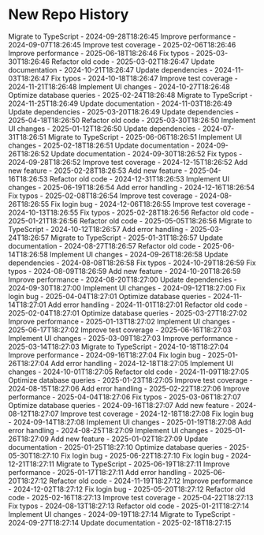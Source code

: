 # New Repo History
Migrate to TypeScript - 2024-09-28T18:26:45
Improve performance - 2024-09-07T18:26:45
Improve test coverage - 2025-02-06T18:26:46
Improve performance - 2025-06-18T18:26:46
Fix typos - 2025-03-30T18:26:46
Refactor old code - 2025-03-02T18:26:47
Update documentation - 2024-10-21T18:26:47
Update dependencies - 2024-11-03T18:26:47
Fix typos - 2024-10-18T18:26:47
Improve test coverage - 2024-11-21T18:26:48
Implement UI changes - 2024-10-27T18:26:48
Optimize database queries - 2025-02-24T18:26:48
Migrate to TypeScript - 2024-11-25T18:26:49
Update documentation - 2024-11-03T18:26:49
Update dependencies - 2025-03-20T18:26:49
Update dependencies - 2025-04-18T18:26:50
Refactor old code - 2025-03-30T18:26:50
Implement UI changes - 2025-01-12T18:26:50
Update dependencies - 2024-07-31T18:26:51
Migrate to TypeScript - 2025-06-06T18:26:51
Implement UI changes - 2025-02-18T18:26:51
Update documentation - 2024-09-26T18:26:52
Update documentation - 2024-09-30T18:26:52
Fix typos - 2024-09-28T18:26:52
Improve test coverage - 2024-12-15T18:26:52
Add new feature - 2025-02-28T18:26:53
Add new feature - 2025-04-16T18:26:53
Refactor old code - 2024-12-31T18:26:53
Implement UI changes - 2025-06-19T18:26:54
Add error handling - 2024-12-16T18:26:54
Fix typos - 2025-02-08T18:26:54
Improve test coverage - 2024-08-26T18:26:55
Fix login bug - 2024-12-06T18:26:55
Improve test coverage - 2024-10-13T18:26:55
Fix typos - 2025-02-28T18:26:56
Refactor old code - 2025-01-21T18:26:56
Refactor old code - 2025-05-05T18:26:56
Migrate to TypeScript - 2024-10-12T18:26:57
Add error handling - 2025-03-24T18:26:57
Migrate to TypeScript - 2025-01-31T18:26:57
Update documentation - 2024-08-27T18:26:57
Refactor old code - 2025-06-14T18:26:58
Implement UI changes - 2024-09-26T18:26:58
Update dependencies - 2024-08-08T18:26:58
Fix typos - 2024-10-29T18:26:59
Fix typos - 2024-08-09T18:26:59
Add new feature - 2024-10-20T18:26:59
Improve performance - 2024-08-20T18:27:00
Update dependencies - 2024-09-30T18:27:00
Implement UI changes - 2024-09-12T18:27:00
Fix login bug - 2025-04-04T18:27:01
Optimize database queries - 2024-11-14T18:27:01
Add error handling - 2024-11-01T18:27:01
Refactor old code - 2025-02-04T18:27:01
Optimize database queries - 2025-03-27T18:27:02
Improve performance - 2025-01-13T18:27:02
Implement UI changes - 2025-06-17T18:27:02
Improve test coverage - 2025-06-16T18:27:03
Implement UI changes - 2025-03-09T18:27:03
Improve performance - 2025-03-14T18:27:03
Migrate to TypeScript - 2024-10-18T18:27:04
Improve performance - 2024-09-16T18:27:04
Fix login bug - 2025-01-26T18:27:04
Add error handling - 2024-12-18T18:27:05
Implement UI changes - 2024-10-01T18:27:05
Refactor old code - 2024-11-09T18:27:05
Optimize database queries - 2025-01-23T18:27:05
Improve test coverage - 2024-08-15T18:27:06
Add error handling - 2025-02-22T18:27:06
Improve performance - 2025-04-04T18:27:06
Fix typos - 2025-03-06T18:27:07
Optimize database queries - 2024-09-16T18:27:07
Add new feature - 2024-08-12T18:27:07
Improve test coverage - 2024-12-18T18:27:08
Fix login bug - 2024-09-14T18:27:08
Implement UI changes - 2025-01-19T18:27:08
Add error handling - 2024-08-25T18:27:09
Implement UI changes - 2025-01-26T18:27:09
Add new feature - 2025-01-02T18:27:09
Update documentation - 2025-01-25T18:27:10
Optimize database queries - 2025-05-30T18:27:10
Fix login bug - 2025-06-22T18:27:10
Fix login bug - 2024-12-21T18:27:11
Migrate to TypeScript - 2025-06-19T18:27:11
Improve performance - 2025-01-17T18:27:11
Add error handling - 2025-06-20T18:27:12
Refactor old code - 2024-11-19T18:27:12
Improve performance - 2024-12-02T18:27:12
Fix login bug - 2025-05-20T18:27:12
Refactor old code - 2025-02-16T18:27:13
Improve test coverage - 2025-04-22T18:27:13
Fix typos - 2024-08-13T18:27:13
Refactor old code - 2025-01-21T18:27:14
Implement UI changes - 2024-09-19T18:27:14
Migrate to TypeScript - 2024-09-27T18:27:14
Update documentation - 2025-02-18T18:27:15
